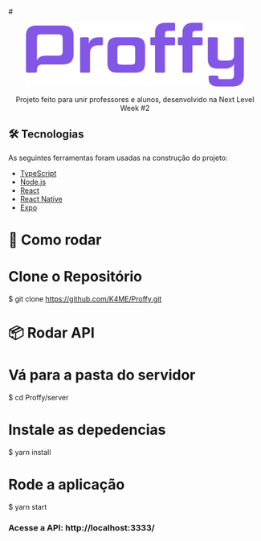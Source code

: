 <!---Logo do Projeto -->

#<p align="center" >
![Alt text](./logo.png?raw=true "Proffy")

</p>

<!--- Descrição do Projeto-->
<p align="center">Projeto feito para unir professores e alunos, desenvolvido na Next Level Week #2 </p>

## 🛠 Tecnologias

As seguintes ferramentas foram usadas na construção do projeto:

- [TypeScript](https://www.typescriptlang.org/)
- [Node.js](https://nodejs.org/en/)
- [React](https://pt-br.reactjs.org/)
- [React Native](https://reactnative.dev/)
- [Expo](https://expo.io/)

# 👷 Como rodar

# Clone o Repositório

\$ git clone https://github.com/K4ME/Proffy.git

# 📦 Rodar API

# Vá para a pasta do servidor

\$ cd Proffy/server

# Instale as depedencias

\$ yarn install

# Rode a aplicação

\$ yarn start

### Acesse a API: http://localhost:3333/

